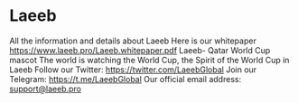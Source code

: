 # Laeeb
All the information and details about Laeeb
Here is our whitepaper
https://www.laeeb.pro/Laeeb.whitepaper.pdf
Laeeb- Qatar World Cup mascot The world is watching the World Cup, the Spirit of the World Cup in Laeeb
Follow our Twitter: https://twitter.com/LaeebGlobal
Join our Telegram: https://t.me/LaeebGlobal
Our official email address: support@laeeb.pro

